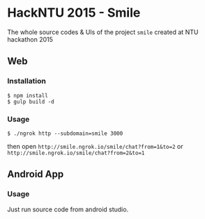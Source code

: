 # HackNTU 2015 - Smile

The whole source codes & UIs of the project `smile` created at NTU hackathon 2015

## Web

### Installation

```
$ npm install
$ gulp build -d
```

### Usage

```
$ ./ngrok http --subdomain=smile 3000
```

then open `http://smile.ngrok.io/smile/chat?from=1&to=2` or `http://smile.ngrok.io/smile/chat?from=2&to=1`

## Android App

### Usage

Just run source code from android studio.